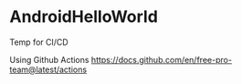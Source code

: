 # AndroidHelloWorld
 Temp for CI/CD


Using Github Actions
https://docs.github.com/en/free-pro-team@latest/actions

